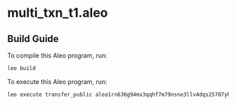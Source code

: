 # multi_txn_t1.aleo

## Build Guide

To compile this Aleo program, run:
```bash
leo build
```

To execute this Aleo program, run:
```bash
leo execute transfer_public aleo1rn636g94mx3qqhf7m79nsne3llv4dqs25707yhwcrk92p0kwrc9qe392wg 3u64 1u64
```

